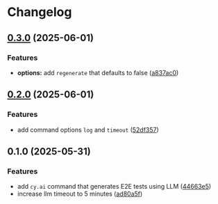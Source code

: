 # Changelog

## [0.3.0](https://github.com/ai-action/cy-ai/compare/v0.2.0...v0.3.0) (2025-06-01)


### Features

* **options:** add `regenerate` that defaults to false ([a837ac0](https://github.com/ai-action/cy-ai/commit/a837ac0d612529b0762dec85fd79d9dbbe87c2f4))

## [0.2.0](https://github.com/ai-action/cy-ai/compare/v0.1.0...v0.2.0) (2025-06-01)


### Features

* add command options `log` and `timeout` ([52df357](https://github.com/ai-action/cy-ai/commit/52df3574226e182fb2b501436856d5f0aec05bad))

## 0.1.0 (2025-05-31)

### Features

- add `cy.ai` command that generates E2E tests using LLM ([44663e5](https://github.com/ai-action/cy-ai/commit/44663e5cd1840a47cc39dd18337b94f200b7110b))
- increase llm timeout to 5 minutes ([ad80a5f](https://github.com/ai-action/cy-ai/commit/ad80a5f0490f8450f41df4a6baf96a1a43332934))
